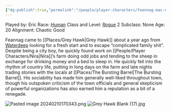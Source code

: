 ```yaml
---
{"dg-publish":true,"permalink":"/people/player-characters/feannag-mac-damhan/"}
---
```


Played by: Eric
Race: [Human](http://dnd5e.wikidot.com/human)
Class and Level: [Rogue](http://dnd5e.wikidot.com/rogue) 2
Subclass: None
Age: 20
Alignment: Chaotic Good

Feannag came to [[Places/Grey Hawk\|Grey Hawk]] about a year ago from [Waterdeep](https://forgottenrealms.fandom.com/wiki/Waterdeep) looking for a fresh start and to escape “complicated family shit”. Despite being a city boy, he quickly found work on [[People/Player Characters/Nira\|Nira]]’s farm doing odd jobs and tending to the sheep in exchange for drinking money and a bed to sleep in. He quickly fell into the rhythm of country life, putting in long days on the farm and late nights trading stories with the locals at [[Places/The Bursting Barrel\|The Bursting Barrel]]. His sociability has made him generally well-liked throughout town, though his outspoken criticism of the town officials and general skepticism of powerful organizations has also earned him a reputation as a bit of a renegade.

![Pasted image 20240210170343.png](/img/user/Z_Attachments/Pasted%20image%2020240210170343.png)
![Grey Hawk Blank (17).jpg](/img/user/Z_Attachments/Grey%20Hawk%20Blank%20(17).jpg)

